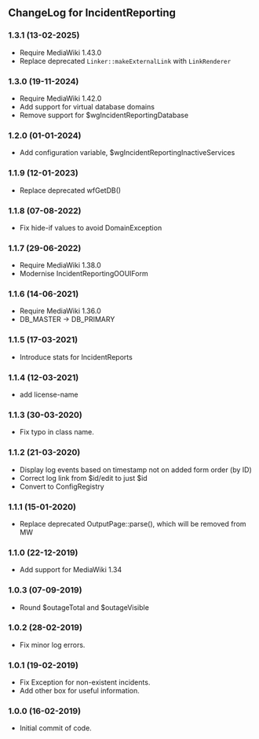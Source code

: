 ## ChangeLog for IncidentReporting


### 1.3.1 (13-02-2025)
* Require MediaWiki 1.43.0
* Replace deprecated `Linker::makeExternalLink` with `LinkRenderer`

### 1.3.0 (19-11-2024)
* Require MediaWiki 1.42.0
* Add support for virtual database domains
* Remove support for $wgIncidentReportingDatabase

### 1.2.0 (01-01-2024)
* Add configuration variable, $wgIncidentReportingInactiveServices

### 1.1.9 (12-01-2023)
* Replace deprecated wfGetDB()

### 1.1.8 (07-08-2022)
* Fix hide-if values to avoid DomainException

### 1.1.7 (29-06-2022)
* Require MediaWiki 1.38.0
* Modernise IncidentReportingOOUIForm

### 1.1.6 (14-06-2021)
* Require MediaWiki 1.36.0
* DB_MASTER -> DB_PRIMARY

### 1.1.5 (17-03-2021)
* Introduce stats for IncidentReports

### 1.1.4 (12-03-2021)
* add license-name

### 1.1.3 (30-03-2020)
* Fix typo in class name.

### 1.1.2 (21-03-2020)
* Display log events based on timestamp not on added form order (by ID)
* Correct log link from $id/edit to just $id
* Convert to ConfigRegistry

### 1.1.1 (15-01-2020)
* Replace deprecated OutputPage::parse(), which will be removed from MW

### 1.1.0 (22-12-2019)
* Add support for MediaWiki 1.34

### 1.0.3 (07-09-2019)
* Round $outageTotal and $outageVisible

### 1.0.2 (28-02-2019)
* Fix minor log errors.

### 1.0.1 (19-02-2019)
* Fix Exception for non-existent incidents.
* Add other box for useful information.

### 1.0.0 (16-02-2019)
* Initial commit of code.
